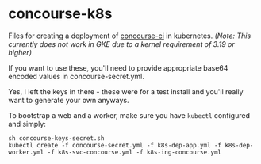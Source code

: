 # concourse-k8s

Files for creating a deployment of [concourse-ci](https://concourse.ci/) in kubernetes. _(Note: This currently does not work in GKE due to a kernel requirement of 3.19 or higher)_

If you want to use these, you'll need to provide appropriate base64 encoded values in concourse-secret.yml.

Yes, I left the keys in there - these were for a test install and you'll really want to generate your own anyways.

To bootstrap a web and a worker, make sure you have `kubectl` configured and simply:

```
sh concourse-keys-secret.sh
kubectl create -f concourse-secret.yml -f k8s-dep-app.yml -f k8s-dep-worker.yml -f k8s-svc-concourse.yml -f k8s-ing-concourse.yml
```
